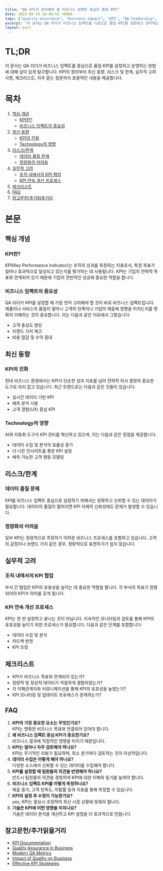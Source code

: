 ```yaml
---
title: "QA 리더가 준비해야 할 비즈니스 임팩트 중심의 품질 KPI"
date: 2025-09-19 16:40:53 +0900
tags: ["quality-assurance", "business-impact", "KPI", "QA-leadership", "performance-metrics"]
excerpt: "이 문서는 QA 리더가 비즈니스 임팩트를 기준으로 품질 KPI를 설정하고 관리하는 방법에 대해 설명합니다."
layout: post
---
```


# TL;DR
이 문서는 QA 리더가 비즈니스 임팩트를 중심으로 품질 KPI를 설정하고 운영하는 방법에 대해 깊이 있게 탐구합니다. KPI의 정의부터 최신 동향, 리스크 및 한계, 실무적 고려사항, 체크리스트, 자주 묻는 질문까지 포괄적인 내용을 제공합니다.

# 목차
1. [핵심 개념](#핵심-개념)
    - [KPI란?](#kpi란)
    - [비즈니스 임팩트의 중요성](#비즈니스-임팩트의-중요성)
2. [최신 동향](#최신-동향)
    - [KPI의 진화](#kpis-진화)
    - [Technology의 영향](#technology의-영향)
3. [리스크/한계](#리스크한계)
    - [데이터 품질 문제](#데이터-품질-문제)
    - [정량화의 어려움](#정량화의-어려움)
4. [실무적 고려](#실무적-고려)
    - [조직 내에서의 KPI 협업](#조직-내에서의-kpi-협업)
    - [KPI 연속 개선 프로세스](#kpi-연속-개선-프로세스)
5. [체크리스트](#체크리스트)
6. [FAQ](#faq)
7. [참고문헌/추가읽을거리](#참고문헌추가읽을거리)

# 본문

## 핵심 개념
### KPI란?
KPI(Key Performance Indicator)는 조직의 성과를 측정하는 지표로서, 특정 목표가 얼마나 효과적으로 달성되고 있는지를 평가하는 데 사용됩니다. KPI는 기업의 전략적 목표와 연계되어 있기 때문에 기업의 전반적인 성공에 중요한 역할을 합니다.

### 비즈니스 임팩트의 중요성
QA 리더가 KPI를 설정할 때 가장 먼저 고려해야 할 것이 바로 비즈니스 임팩트입니다. 제품이나 서비스의 품질이 얼마나 고객의 만족이나 기업의 매출에 영향을 미치는지를 명확히 이해하는 것이 중요합니다. 이는 다음과 같은 이유에서 그렇습니다:
- 고객 충성도 향상
- 브랜드 가치 제고
- 비용 절감 및 수익 증대

## 최신 동향
### KPI의 진화
현대 비즈니스 환경에서는 KPI가 단순한 성과 지표를 넘어 전략적 의사 결정의 중요한 도구로 자리 잡고 있습니다. 최근 트렌드로는 다음과 같은 것들이 있습니다:
- 실시간 데이터 기반 KPI
- 예측 분석 사용
- 고객 경험(UX) 중심 KPI

### Technology의 영향
AI와 자동화 도구가 KPI 관리를 혁신하고 있으며, 이는 다음과 같은 장점을 제공합니다:
- 데이터 수집 및 분석의 효율성 증가
- 더 나은 인사이트를 통한 KPI 설정
- 예측 가능한 고객 행동 모델링 

## 리스크/한계
### 데이터 품질 문제
KPI를 비즈니스 임팩트 중심으로 설정하기 위해서는 정확하고 신뢰할 수 있는 데이터가 필요합니다. 데이터의 품질이 떨어지면 KPI 자체의 신뢰성에도 문제가 발생할 수 있습니다.

### 정량화의 어려움
일부 KPI는 정량적으로 측정하기 어려운 비즈니스 프로세스를 포함하고 있습니다. 고객의 감정이나 브랜드 가치 같은 경우, 정량적으로 표현하기가 쉽지 않습니다.

## 실무적 고려
### 조직 내에서의 KPI 협업
부서 간 협업은 KPI의 유용성을 높이는 데 중요한 역할을 합니다. 각 부서의 목표가 정렬되어야 KPI가 의미를 갖게 됩니다.

### KPI 연속 개선 프로세스
KPI는 한 번 설정하고 끝나는 것이 아닙니다. 지속적인 모니터링과 검토를 통해 KPI의 유효성을 높이기 위한 프로세스가 필요합니다. 다음과 같은 단계를 포함합니다:
- 데이터 수집 및 분석
- 피드백 반영
- KPI 조정 

## 체크리스트
- KPI가 비즈니스 목표와 연계되어 있는가?
- 정량적 및 정성적 데이터가 적절하게 결합되었는가?
- 각 이해관계자와 커뮤니케이션을 통해 KPI의 유효성을 높였는가?
- KPI 모니터링 및 업데이트 프로세스가 존재하는가?

## FAQ
1. **KPI의 가장 중요한 요소는 무엇인가요?**  
   KPI는 명확한 비즈니스 목표와 연결되어 있어야 합니다.
2. **왜 비즈니스 임팩트 중심 KPI가 중요한가요?**  
   비즈니스 결과에 직접적인 영향을 미치기 때문입니다.
3. **KPI는 얼마나 자주 검토해야 하나요?**  
   KPI는 주기적인 리뷰가 필요하며, 최소 분기마다 검토하는 것이 이상적입니다.
4. **데이터 수집은 어떻게 해야 하나요?**  
   다양한 소스에서 신뢰할 수 있는 데이터를 수집해야 합니다.
5. **KPI를 설정할 때 팀원들의 의견을 반영해야 하나요?**  
   반드시 팀원들의 의견을 경청하여 KPI에 대한 이해와 동기를 높여야 합니다.
6. **비즈니스 임팩트 KPI를 어떻게 측정하나요?**  
   매출 증가, 고객 만족도, 이탈률 등의 지표를 통해 측정할 수 있습니다.
7. **KPI의 설정 후 수정이 가능한가요?**  
   yes, KPI는 필요시 조정하여 최신 시장 상황에 맞춰야 합니다.
8. **기술은 KPI에 어떤 영향을 미치나요?**  
   기술은 데이터 분석을 개선하고 KPI 설정을 더 효과적으로 만듭니다.

## 참고문헌/추가읽을거리  
- [KPI Documentation](https://www.example.com/kpi-documentation)  
- [Quality Assurance in Business](https://www.example.com/quality-assurance)  
- [Modern QA Metrics](https://www.example.com/modern-qa-metrics)  
- [Impact of Quality on Business](https://www.example.com/impact-quality)  
- [Effective KPI Strategies](https://www.example.com/effective-kpi-strategies)
